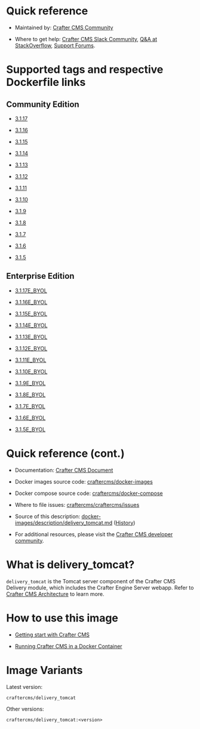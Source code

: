 # Quick reference

* Maintained by: [Crafter CMS Community](https://github.com/craftercms)

* Where to get help: [Crafter CMS Slack Community](https://craftercms.slack.com/join/shared_invite/enQtNDg0NzI3NzA0NjMwLWZmMGQzMDViMzA5NDE1YjMzM2M1N2JlOWJlZDA1MjA2MGJlZjgzNDVlMmI5ODQxNmNjMWQ3NzA5ZWNkN2UxOWE), [Q&A at StackOverflow](https://stackoverflow.com/questions/tagged/crafter-cms), [Support Forums](https://groups.google.com/forum/#!forum/craftercms).

# Supported tags and respective Dockerfile links

## Community Edition

* [3.1.17](https://github.com/craftercms/docker-images/blob/v3.1.17/images/delivery/tomcat/Dockerfile)

* [3.1.16](https://github.com/craftercms/docker-images/blob/v3.1.16/images/delivery/tomcat/Dockerfile)

* [3.1.15](https://github.com/craftercms/docker-images/blob/v3.1.15/images/delivery/tomcat/Dockerfile)

* [3.1.14](https://github.com/craftercms/docker-images/blob/v3.1.14/images/delivery/tomcat/Dockerfile)

* [3.1.13](https://github.com/craftercms/docker-images/blob/v3.1.13/images/delivery/tomcat/Dockerfile)

* [3.1.12](https://github.com/craftercms/docker-images/blob/v3.1.12/images/delivery/tomcat/Dockerfile)

* [3.1.11](https://github.com/craftercms/docker-images/blob/v3.1.11/images/delivery/tomcat/Dockerfile)

* [3.1.10](https://github.com/craftercms/docker-images/blob/v3.1.10/images/delivery/tomcat/Dockerfile)

* [3.1.9](https://github.com/craftercms/docker-images/blob/v3.1.9/images/delivery/tomcat/Dockerfile)

* [3.1.8](https://github.com/craftercms/docker-images/blob/v3.1.8/images/delivery/tomcat/Dockerfile)

* [3.1.7](https://github.com/craftercms/docker-images/blob/v3.1.7/images/delivery/tomcat/Dockerfile)

* [3.1.6](https://github.com/craftercms/docker-images/blob/v3.1.6/images/delivery/tomcat/Dockerfile)

* [3.1.5](https://github.com/craftercms/docker-images/blob/v3.1.5/images/delivery/tomcat/Dockerfile)

## Enterprise Edition

* [3.1.17E_BYOL](https://github.com/craftercms/docker-images/blob/v3.1.17/images/delivery/tomcat/Dockerfile)

* [3.1.16E_BYOL](https://github.com/craftercms/docker-images/blob/v3.1.16/images/delivery/tomcat/Dockerfile)

* [3.1.15E_BYOL](https://github.com/craftercms/docker-images/blob/v3.1.15/images/delivery/tomcat/Dockerfile)

* [3.1.14E_BYOL](https://github.com/craftercms/docker-images/blob/v3.1.14/images/delivery/tomcat/Dockerfile)

* [3.1.13E_BYOL](https://github.com/craftercms/docker-images/blob/v3.1.13/images/delivery/tomcat/Dockerfile)

* [3.1.12E_BYOL](https://github.com/craftercms/docker-images/blob/v3.1.12/images/delivery/tomcat/Dockerfile)

* [3.1.11E_BYOL](https://github.com/craftercms/docker-images/blob/v3.1.11/images/delivery/tomcat/Dockerfile)

* [3.1.10E_BYOL](https://github.com/craftercms/docker-images/blob/v3.1.10/images/delivery/tomcat/Dockerfile)

* [3.1.9E_BYOL](https://github.com/craftercms/docker-images/blob/v3.1.9/images/delivery/tomcat/Dockerfile)

* [3.1.8E_BYOL](https://github.com/craftercms/docker-images/blob/v3.1.8/images/delivery/tomcat/Dockerfile)

* [3.1.7E_BYOL](https://github.com/craftercms/docker-images/blob/v3.1.7/images/delivery/tomcat/Dockerfile)

* [3.1.6E_BYOL](https://github.com/craftercms/docker-images/blob/v3.1.6/images/delivery/tomcat/Dockerfile)

* [3.1.5E_BYOL](https://github.com/craftercms/docker-images/blob/v3.1.5/images/delivery/tomcat/Dockerfile)

# Quick reference (cont.)

* Documentation: [Crafter CMS Document](https://docs.craftercms.org)

* Docker images source code: [craftercms/docker-images](https://github.com/craftercms/docker-images)

* Docker compose source code: [craftercms/docker-compose](https://github.com/craftercms/docker-compose)

* Where to file issues: [craftercms/craftercms/issues](https://github.com/craftercms/craftercms/issues)

* Source of this description: [docker-images/description/delivery_tomcat.md](https://github.com/craftercms/docker-images/tree/master/description/delivery_tomcat.md) ([History](https://github.com/craftercms/docker-images/commits/master/description/delivery_tomcat.md))

* For additional resources, please visit the [Crafter CMS developer community](http://craftercms.org/).

# What is delivery_tomcat?

`delivery_tomcat` is the Tomcat server component of the Crafter CMS Delivery module, which includes the Crafter Engine Server webapp. Refer to [Crafter CMS Architecture](https://docs.craftercms.org/current/by-role/architect/index.html) to learn more.

# How to use this image

* [Getting start with Crafter CMS](https://docs.craftercms.org/current/getting-started/index.html)

* [Running Crafter CMS in a Docker Container](https://docs.craftercms.org/current/getting-started/index.html#run-craftercms-in-docker)

# Image Variants

Latest version:

```
craftercms/delivery_tomcat
```

Other versions:

```
craftercms/delivery_tomcat:<version>
```
